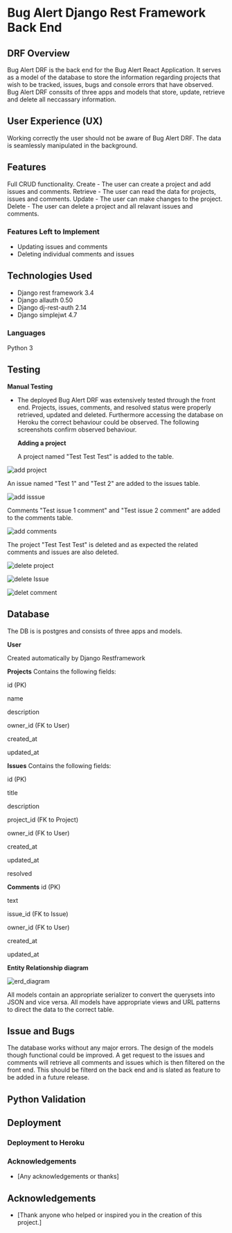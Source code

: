 # Bug Alert Django Rest Framework Back End

## DRF Overview

Bug Alert DRF is the back end for the Bug Alert React Application.
It serves as a model of the database to store the information regarding
projects that wish to be tracked, issues, bugs and console errors that have observed. Bug Alert DRF conssits of three apps and models that store, update, retrieve and delete all neccassary information.

## User Experience (UX)

Working correctly the user should not be aware of Bug Alert DRF.
The data is seamlessly manipulated in the background.

## Features

Full CRUD functionality.
Create - The user can create a project and add issues and comments.
Retrieve - The user can read the data for projects, issues and comments.
Update - The user can make changes to the project.
Delete - The user can delete a project and all relavant issues and comments.

### Features Left to Implement

- Updating issues and comments
- Deleting individual comments and issues

## Technologies Used

- Django rest framework 3.4
- Django allauth 0.50
- Django dj-rest-auth 2.14
- Django simplejwt 4.7

### Languages

Python 3

## Testing

**Manual Testing**

- The deployed Bug Alert DRF was extensively tested through the front end.
  Projects, issues, comments, and resolved status were properly retrieved, updated and deleted.
  Furthermore accessing the database on Heroku the correct behaviour could be observed.
  The following screenshots confirm observed behaviour.

  **Adding a project**

  A project named "Test Test Test" is added to the table.

![add project](bug_alert_drf/assets/add_project.png)

An issue named "Test 1" and "Test 2" are added to the issues table.

![add isssue](bug_alert_drf/assets/test_issue.png)

Comments "Test issue 1 comment" and "Test issue 2 comment" are added to the comments table.

![add comments](bug_alert_drf/assets/test_comment.png)

The project "Test Test Test" is deleted and as expected the related comments and issues are also deleted.

![delete project](bug_alert_drf/assets/delet_project.png)

![delete Issue](bug_alert_drf/assets/delete_issue.png)

![delet comment](bug_alert_drf/assets/delete_comment.png)

## Database

The DB is is postgres and consists of three apps and models.

**User**

Created automatically by Django Restframework

**Projects**
Contains the following fields:

id (PK)

name

description

owner_id (FK to User)

created_at

updated_at

**Issues**
Contains the following fields:

id (PK)

title

description

project_id (FK to Project)

owner_id (FK to User)

created_at

updated_at

resolved

**Comments**
id (PK)

text

issue_id (FK to Issue)

owner_id (FK to User)

created_at

updated_at

**Entity Relationship diagram**

![erd_diagram](bug_alert_drf/assets/entity_diagram.png)

All models contain an appropriate serializer to convert the querysets into JSON and vice versa.
All models have appropriate views and URL patterns to direct the data to the correct table.

## Issue and Bugs

The database works without any major errors.
The design of the models though functional could be improved.
A get request to the issues and comments will retrieve all comments and issues
which is then filtered on the front end. This should be filterd on the back end and is slated as feature to be added in a future release.

## Python Validation

## Deployment

### Deployment to Heroku

### Acknowledgements

- [Any acknowledgements or thanks]

## Acknowledgements

- [Thank anyone who helped or inspired you in the creation of this project.]
